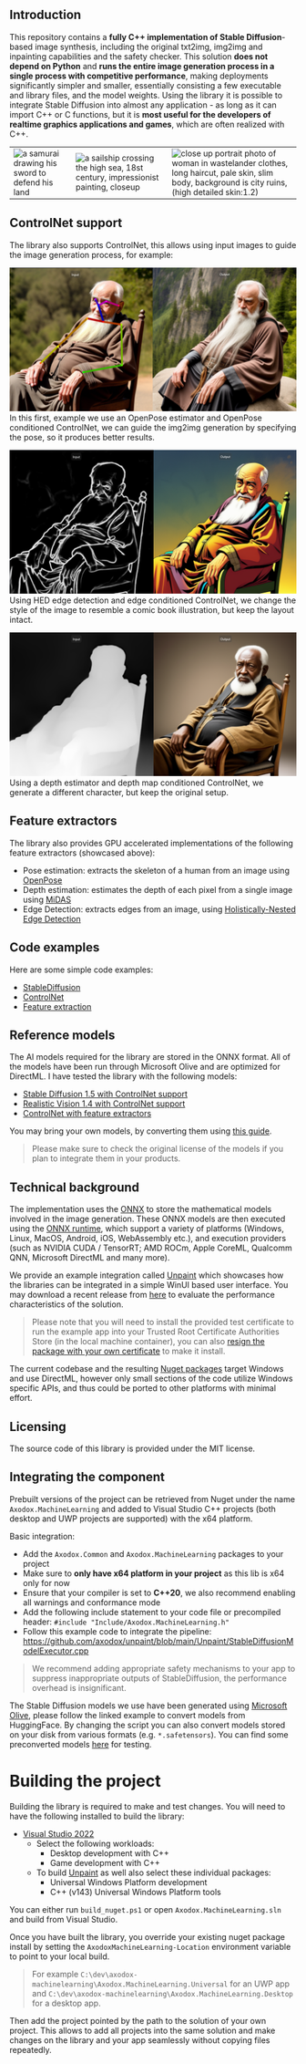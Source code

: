 ## Introduction

This repository contains a **fully C++ implementation of Stable Diffusion**-based image synthesis, including the original txt2img, img2img and inpainting capabilities and the safety checker. This solution **does not depend on Python** and **runs the entire image generation process in a single process with competitive performance**, making deployments significantly simpler and smaller, essentially consisting a few executable and library files, and the model weights. Using the library it is possible to integrate Stable Diffusion into almost any application - as long as it can import C++ or C functions, but it is **most useful for the developers of realtime graphics applications and games**, which are often realized with C++.

<table style="margin: 0px auto;">
  <tr>
    <td><img src="https://github.com/axodox/unpaint/blob/main/Unpaint/Showcase/2023-06-03%2020-50-21.png?raw=true" alt="a samurai drawing his sword to defend his land" width="256" height="256"></td>
    <td><img src="https://github.com/axodox/unpaint/blob/main/Unpaint/Showcase/2023-06-03%2020-48-40.png?raw=true" alt="a sailship crossing the high sea, 18st century, impressionist painting, closeup" width="256" height="256"></td>
    <td><img src="https://github.com/axodox/unpaint/blob/main/Unpaint/Showcase/2023-06-03%2019-32-26.png?raw=true" alt=" close up portrait photo of woman in wastelander clothes, long haircut, pale skin, slim body, background is city ruins, (high detailed skin:1.2)" width="256" height="256"></td>
  </tr>
</table>

## ControlNet support

The library also supports ControlNet, this allows using input images to guide the image generation process, for example:

![OpenPose based ControlNet](Examples/controlnet.png)
In this first, example we use an OpenPose estimator and OpenPose conditioned ControlNet, we can guide the img2img generation by specifying the pose, so it produces better results.

![HED based ControlNet](Examples/controlnet2.png)
Using HED edge detection and edge conditioned ControlNet, we change the style of the image to resemble a comic book illustration, but keep the layout intact.

![Depth based ControlNet](Examples/controlnet3.png)
Using a depth estimator and depth map conditioned ControlNet, we generate a different character, but keep the original setup.

## Feature extractors

The library also provides GPU accelerated implementations of the following feature extractors (showcased above):
- Pose estimation: extracts the skeleton of a human from an image using [OpenPose](https://arxiv.org/abs/1812.08008)
- Depth estimation: estimates the depth of each pixel from a single image using [MiDAS](https://arxiv.org/abs/1907.01341v3)
- Edge Detection: extracts edges from an image, using [Holistically-Nested Edge Detection](https://arxiv.org/abs/1504.06375)

## Code examples

Here are some simple code examples:
- [StableDiffusion](https://github.com/axodox/axodox-machinelearning/blob/main/Axodox.MachineLearning.Test/StableDiffusionTest.cpp)
- [ControlNet](https://github.com/axodox/axodox-machinelearning/blob/main/Axodox.MachineLearning.Test/ControlNetTest.cpp)
- [Feature extraction](https://github.com/axodox/axodox-machinelearning/blob/main/Axodox.MachineLearning.Test/FeatureExtractorTest.cpp)

## Reference models

The AI models required for the library are stored in the ONNX format. All of the models have been run through Microsoft Olive and are optimized for DirectML. I have tested the library with the following models:

- [Stable Diffusion 1.5 with ControlNet support](https://huggingface.co/axodoxian/stable_diffusion_onnx)
- [Realistic Vision 1.4 with ControlNet support](https://huggingface.co/axodoxian/realistic_vision_onnx)
- [ControlNet with feature extractors](https://huggingface.co/axodoxian/controlnet_onnx)

You may bring your own models, by converting them using [this guide](https://github.com/axodox/unpaint/wiki/Model-import).

> Please make sure to check the original license of the models if you plan to integrate them in your products.

## Technical background

The implementation uses the [ONNX](https://onnx.ai/) to store the mathematical models involved in the image generation. These ONNX models are then executed using the [ONNX runtime](https://github.com/microsoft/onnxruntime), which support a variety of platforms (Windows, Linux, MacOS, Android, iOS, WebAssembly etc.), and execution providers (such as NVIDIA CUDA / TensorRT; AMD ROCm, Apple CoreML, Qualcomm QNN, Microsoft DirectML and many more). 

We provide an example integration called [Unpaint](https://github.com/axodox/unpaint) which showcases how the libraries can be integrated in a simple WinUI based user interface. You may download a recent release from [here](https://github.com/axodox/unpaint/releases) to evaluate the performance characteristics of the solution. 

> Please note that you will need to install the provided test certificate to run the example app into your Trusted Root Certificate Authorities Store (in the local machine container), you can also [resign the package with your own certificate](https://learn.microsoft.com/en-us/windows/msix/package/create-certificate-package-signing) to make it install.

The current codebase and the resulting [Nuget packages](https://www.nuget.org/packages/Axodox.MachineLearning) target Windows and use DirectML, however only small sections of the code utilize Windows specific APIs, and thus could be ported to other platforms with minimal effort.

## Licensing

The source code of this library is provided under the MIT license.

## Integrating the component

Prebuilt versions of the project can be retrieved from Nuget under the name `Axodox.MachineLearning` and added to Visual Studio C++ projects (both desktop and UWP projects are supported) with the x64 platform.

Basic integration:
- Add the `Axodox.Common` and `Axodox.MachineLearning` packages to your project
- Make sure to **only have x64 platform in your project** as this lib is x64 only for now
- Ensure that your compiler is set to **C++20**, we also recommend enabling all warnings and conformance mode
- Add the following include statement to your code file or precompiled header: `#include "Include/Axodox.MachineLearning.h"`
- Follow this example code to integrate the pipeline: https://github.com/axodox/unpaint/blob/main/Unpaint/StableDiffusionModelExecutor.cpp

> We recommend adding appropriate safety mechanisms to your app to suppress inappropriate outputs of StableDiffusion, the performance overhead is insignificant.

The Stable Diffusion models we use have been generated using [Microsoft Olive](https://github.com/microsoft/Olive/tree/main/examples/directml/stable_diffusion), please follow the linked example to convert models from HuggingFace. By changing the script you can also convert models stored on your disk from various formats (e.g. `*.safetensors`). You can find some preconverted models [here](https://huggingface.co/models?other=unpaint,stable_diffusion_model) for testing.

# Building the project

Building the library is required to make and test changes. You will need to have the following installed to build the library:

- [Visual Studio 2022](https://visualstudio.microsoft.com/downloads/)
  - Select the following workloads:
    - Desktop development with C++    
    - Game development with C++
  - To build [Unpaint](https://github.com/axodox/unpaint) as well also select these individual packages:
    - Universal Windows Platform development
    - C++ (v143) Universal Windows Platform tools

You can either run `build_nuget.ps1` or open `Axodox.MachineLearning.sln` and build from Visual Studio.

Once you have built the library, you override your existing nuget package install by setting the `AxodoxMachineLearning-Location` environment variable to point to your local build. 

> For example `C:\dev\axodox-machinelearning\Axodox.MachineLearning.Universal` for an UWP app and `C:\dev\axodox-machinelearning\Axodox.MachineLearning.Desktop` for a desktop app.

Then add the project pointed by the path to the solution of your own project. This allows to add all projects into the same solution and make changes on the library and your app seamlessly without copying files repeatedly.
